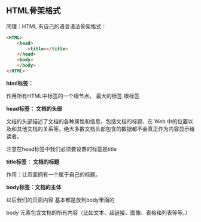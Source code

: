 ## HTML骨架格式

同理：HTML 有自己的语言语法骨架格式：

```html
<HTML>   
    <head>     
        <title></title>
    </head>
    <body>
    </body>
</HTML>
```

**html标签：**

作用所有HTML中标签的一个根节点。 最大的标签   根标签

**head标签： 文档的头部**

文档的头部描述了文档的各种属性和信息，包括文档的标题、在 Web 中的位置以及和其他文档的关系等。绝大多数文档头部包含的数据都不会真正作为内容显示给读者。

注意在head标签中我们必须要设置的标签是title

**title标签： 文档的标题**

作用：让页面拥有一个属于自己的标题。

**body标签：文档的主体** 

以后我们的页面内容 基本都是放到body里面的

body 元素包含文档的所有内容（比如文本、超链接、图像、表格和列表等等。）
